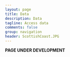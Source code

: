 ```yaml
---
layout: page
title: Data
description: Data
tagline: Access data
comments: false
group: navigation
header: ScottishCoast.JPG
---
```


**PAGE UNDER DEVELOPMENT** 
